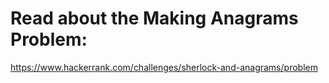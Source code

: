 # Read about the Making Anagrams Problem:

https://www.hackerrank.com/challenges/sherlock-and-anagrams/problem